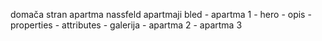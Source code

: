 domača stran
apartma nassfeld
apartmaji bled
    - apartma 1
        - hero
        - opis
        - properties
        - attributes
        - galerija
    - apartma 2
    - apartma 3

